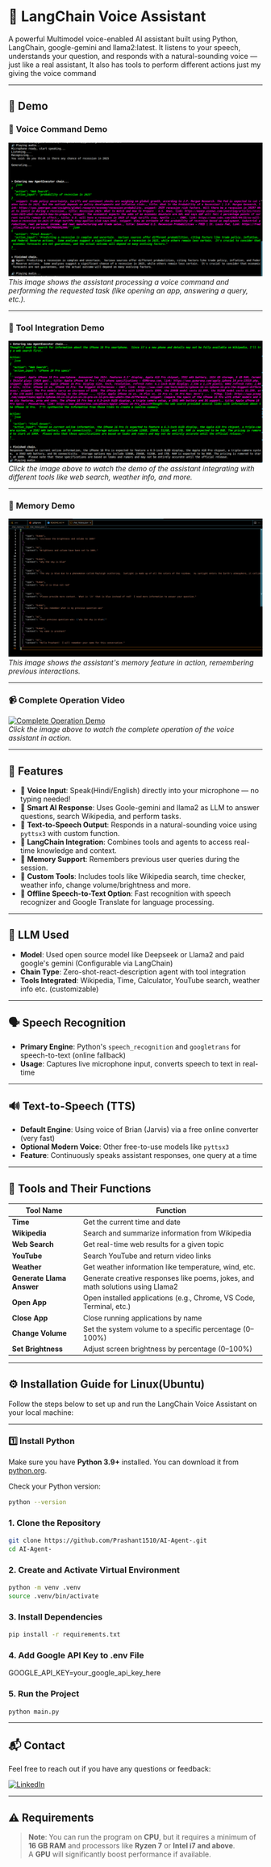 # 🧠 LangChain Voice Assistant

A powerful Multimodel voice-enabled AI assistant built using Python, LangChain, google-gemini and llama2:latest. It listens to your speech, understands your question, and responds with a natural-sounding voice — just like a real assistant, It also has tools to perform different actions just my giving the voice command

---

## 🚀 Demo

### 🎤 **Voice Command Demo**

![Voice Command Demo](assets/images/voice_command.png)  
*This image shows the assistant processing a voice command and performing the requested task (like opening an app, answering a query, etc.).*

---

### 🔧 **Tool Integration Demo**

![Voice Command Demo](assets/images/real_time1.png)  
*Click the image above to watch the demo of the assistant integrating with different tools like web search, weather info, and more.*

---

### 🧠 **Memory Demo**

![Memory Demo](assets/images/chat_memory.png)  
*This image shows the assistant's memory feature in action, remembering previous interactions.*

---

### 📹 **Complete Operation Video**

[![Complete Operation Demo](assets/images/operation_thumbnail.jpg)](assets/videos/complete_operation_demo.mp4)  
*Click the image above to watch the complete operation of the voice assistant in action.*

---

## 🚀 Features

- 🎤 **Voice Input**: Speak(Hindi/English) directly into your microphone — no typing needed!
- 🤖 **Smart AI Response**: Uses Goole-gemini and llama2 as LLM to answer questions, search Wikipedia, and perform tasks.
- 📢 **Text-to-Speech Output**: Responds in a natural-sounding voice using `pyttsx3` with custom function.
- 🔗 **LangChain Integration**: Combines tools and agents to access real-time knowledge and context.
- 🔄 **Memory Support**: Remembers previous user queries during the session.
- 🧩 **Custom Tools**: Includes tools like Wikipedia search, time checker, weather info, change volume/brightness and more.
- 🧊 **Offline Speech-to-Text Option**: Fast recognition with speech recognizer and Google Translate for language processing.

---

## 🧠 LLM Used

- **Model**: Used open source model like Deepseek or Llama2 and paid google's gemini  (Configurable via LangChain)
- **Chain Type**: Zero-shot-react-description agent with tool integration
- **Tools Integrated**: Wikipedia, Time, Calculator, YouTube search, weather info etc. (customizable)

---

## 🗣️ Speech Recognition

- **Primary Engine**: Python's `speech_recognition` and `googletrans` for speech-to-text (online fallback)
- **Usage**: Captures live microphone input, converts speech to text in real-time

---

## 🔊 Text-to-Speech (TTS)

- **Default Engine**: Using voice of Brian (Jarvis) via a free online converter (very fast)
- **Optional Modern Voice**: Other free-to-use models like `pyttsx3`
- **Feature**: Continuously speaks assistant responses, one query at a time

---

## 🧰 Tools and Their Functions

| Tool Name             | Function                                                                 |
|-----------------------|--------------------------------------------------------------------------|
| **Time**              | Get the current time and date                                            |
| **Wikipedia**         | Search and summarize information from Wikipedia                          |
| **Web Search**        | Get real-time web results for a given topic                              |
| **YouTube**           | Search YouTube and return video links                                    |
| **Weather**           | Get weather information like temperature, wind, etc.                     |
| **Generate Llama Answer** | Generate creative responses like poems, jokes, and math solutions using Llama2 |
| **Open App**          | Open installed applications (e.g., Chrome, VS Code, Terminal, etc.)      |
| **Close App**         | Close running applications by name                                       |
| **Change Volume**     | Set the system volume to a specific percentage (0–100%)                  |
| **Set Brightness**    | Adjust screen brightness by percentage (0–100%)                          |

---

## ⚙️ Installation Guide for Linux(Ubuntu)

Follow the steps below to set up and run the LangChain Voice Assistant on your local machine:

---

### 1️⃣ Install Python

Make sure you have **Python 3.9+** installed. You can download it from [python.org](https://www.python.org/downloads/).

Check your Python version:
```bash
python --version
```

### 1. Clone the Repository

```bash
git clone https://github.com/Prashant1510/AI-Agent-.git
cd AI-Agent-
```

### 2. Create and Activate Virtual Environment

```bash
python -m venv .venv
source .venv/bin/activate
```

### 3. Install Dependencies

```bash
pip install -r requirements.txt
```

### 4. Add Google API Key to .env File

GOOGLE_API_KEY=your_google_api_key_here

### 5. Run the Project

```bash
python main.py
```
---

## 📬 Contact

Feel free to reach out if you have any questions or feedback:

[![LinkedIn](https://img.shields.io/badge/LinkedIn-Prashant%20Maurya-blue?style=flat-square&logo=linkedin)](https://www.linkedin.com/in/prashant-maurya-017776246/)

---

## ⚠️ Requirements

> **Note**: You can run the program on **CPU**, but it requires a minimum of **16 GB RAM** and processors like **Ryzen 7** or **Intel i7 and above**.  
> A **GPU** will significantly boost performance if available.